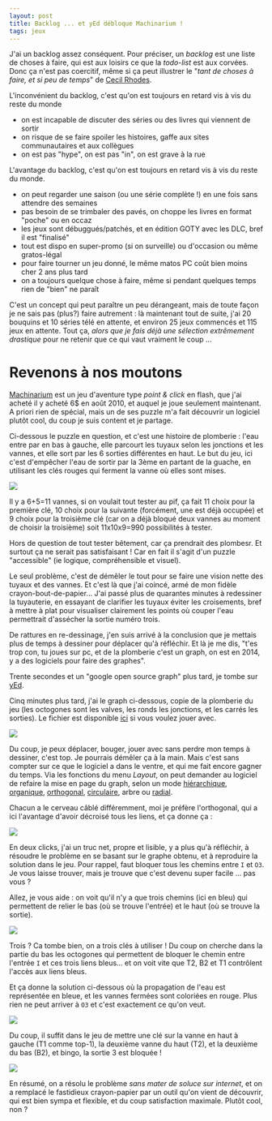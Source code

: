 ```yaml
---
layout: post
title: Backlog ... et yEd débloque Machinarium !
tags: jeux
---
```


J'ai un backlog assez conséquent. Pour préciser, un *backlog* est une liste de choses à faire, qui est aux loisirs ce que la *todo-list* est aux corvées. Donc ça n'est pas coercitif, même si ça peut illustrer le "*tant de choses à faire, et si peu de temps*" de [Cecil Rhodes](https://fr.wikipedia.org/wiki/Cecil_Rhodes).

L'inconvénient du backlog, c'est qu'on est toujours en retard vis à vis du reste du monde 
- on est incapable de discuter des séries ou des livres qui viennent de sortir
- on risque de se faire spoiler les histoires, gaffe aux sites communautaires et aux collègues
- on est pas "hype", on est pas "in", on est grave à la rue

L'avantage du backlog, c'est qu'on est toujours en retard vis à vis du reste du monde.
- on peut regarder une saison (ou une série complète !) en une fois sans attendre des semaines
- pas besoin de se trimbaler des pavés, on choppe les livres en format "poche" ou en occaz
- les jeux sont débuggués/patchés, et en édition GOTY avec les DLC, bref il est "finalisé"
- tout est dispo en super-promo (si on surveille) ou d'occasion ou même gratos-légal
- pour faire tourner un jeu donné, le même matos PC coût bien moins cher 2 ans plus tard
- on a toujours quelque chose à faire, même si pendant quelques temps rien de "bien" ne paraît

C'est un concept qui peut paraître un peu dérangeant, mais de toute façon je ne sais pas (plus?) faire autrement : là maintenant tout de suite, j'ai 20 bouquins et 10 séries télé en attente, et environ 25 jeux commencés et 115 jeux en attente. Tout ça, *alors que je fais déjà une sélection extrêmement drastique* pour ne retenir que ce qui vaut vraiment le coup ...

# Revenons à nos moutons

[Machinarium](http://machinarium.net/demo/) est un jeu d'aventure type *point & click* en flash, que j'ai acheté il y acheté 6$ en août 2010, et auquel je joue seulement maintenant. A priori rien de spécial, mais un de ses puzzle m'a fait découvrir un logiciel plutôt cool, du coup je suis content et je partage.

Ci-dessous le puzzle en question, et c'est une histoire de plomberie : l'eau entre par en bas à gauche, elle parcourt les tuyaux selon les jonctions et les vannes, et elle sort par les 6 sorties différentes en haut. Le but du jeu, ici c'est d'empêcher l'eau de sortir par la 3ème en partant de la guache, en utilisant les clés rouges qui ferment la vanne où elles sont mises.

<img src="/files/yed-machinarium-1.jpg" />

Il y a 6+5=11 vannes, si on voulait tout tester au pif, ça fait 11 choix pour la première clé, 10 choix pour la suivante (forcément, une est déjà occupée) et 9 choix pour la troisième clé (car on a déjà bloqué deux vannes au moment de choisir la troisième) soit 11x10x9=990 possibilités à tester.

Hors de question de tout tester bêtement, car ça prendrait des plombesr. Et surtout ça ne serait pas satisfaisant ! Car en fait il s'agit d'un puzzle "accessible" (ie logique, compréhensible et visuel).

Le seul problème, c'est de démêler le tout pour se faire une vision nette des tuyaux et des vannes. Et c'est là que j'ai coincé, armé de mon fidèle crayon-bout-de-papier... J'ai passé plus de quarantes minutes à redessiner la tuyauterie, en essayant de clarifier les tuyaux éviter les croisements, bref à mettre à plat pour visualiser clairement les points où couper l'eau permettrait d'assécher la sortie numéro trois.

De rattures en re-dessinage, j'en suis arrivé à la conclusion que je mettais plus de temps à dessiner pour déplacer qu'à réfléchir. Et là je me dis, "t'es trop con, tu joues sur pc, et de la plomberie c'est un graph, on est en 2014, y a des logiciels pour faire des graphes".

Trente secondes et un "google open source graph" plus tard, je tombe sur [yEd](http://www.yworks.com/yed).

Cinq minutes plus tard, j'ai le graph ci-dessous, copie de la plomberie du jeu (les octogones sont les valves, les ronds les jonctions, et les carrés les sorties). Le fichier est disponible [ici](/files/yed-machinarium.graphml) si vous voulez jouer avec.

<img src="/files/yed-machinarium-2.png" />

Du coup, je peux déplacer, bouger, jouer avec sans perdre mon temps à dessiner, c'est top. Je pourrais démêler ça à la main. Mais c'est sans compter sur ce que le logiciel a dans le ventre, et qui me fait encore gagner du temps. Via les fonctions du menu *Layout*, on peut demander au logiciel de refaire la mise en page du graph, selon un mode [hiérarchique](/files/yed-machinarium-4.png), [organique](/files/yed-machinarium-5.png),  [orthogonal](/files/yed-machinarium-3.png), [circulaire](/files/yed-machinarium-6.png), arbre ou [radial](/files/yed-machinarium-7.png).

Chacun a le cerveau câblé différemment, moi je préfère l'orthogonal, qui a ici l'avantage d'avoir décroisé tous les liens, et ça donne ça :

<img src="/files/yed-machinarium-3.png" />

En deux clicks, j'ai un truc net, propre et lisible, y a plus qu'à réfléchir, à résoudre le problème en se basant sur le graphe obtenu, et à reproduire la solution dans le jeu. Pour rappel, faut bloquer tous les chemins entre `I` et `O3`. Je vous laisse trouver, mais je trouve que c'est devenu super facile ... pas vous ?

Allez, je vous aide : on voit qu'il n'y a que trois chemins (ici en bleu) qui permettent de relier le bas (où se trouve l'entrée) et le haut (où se trouve la sortie).

<img src="/files/yed-machinarium-8.png" />

Trois ? Ca tombe bien, on a trois clés à utiliser ! Du coup on cherche dans la partie du bas les octogones qui permettent de bloquer le chemin entre l'entrée `I` et ces trois liens bleus... et on voit vite que T2, B2 et T1 contrôlent l'accès aux liens bleus.

Et ça donne la solution ci-dessous où la propagation de l'eau est représentée en bleue, et les vannes fermées sont coloriées en rouge. Plus rien ne peut arriver à `O3` et c'est exactement ce qu'on veut.

<img src="/files/yed-machinarium-9.png" />

Du coup, il suffit dans le jeu de mettre une clé sur la vanne en haut à gauche (T1 comme top-1), la deuxième vanne du haut (T2), et la deuxième du bas (B2), et bingo, la sortie 3 est bloquée !

<img src="/files/yed-machinarium-0.jpg" />

En résumé, on a résolu le problème *sans mater de soluce sur internet*, et on a remplacé le fastidieux crayon-papier par un outil qu'on vient de découvrir, qui est bien sympa et flexible, et du coup satisfaction maximale. Plutôt cool, non ?

